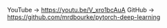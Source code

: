 YouTube -> https://youtu.be/V_xro1bcAuA
GitHub -> https://github.com/mrdbourke/pytorch-deep-learning